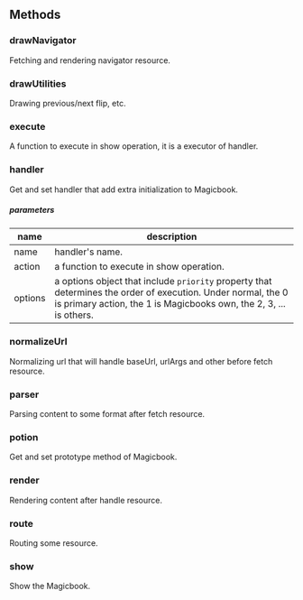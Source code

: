 ## Methods
### drawNavigator
Fetching and rendering navigator resource.

### drawUtilities
Drawing previous/next flip, etc.

### execute
A function to execute in show operation, it is a executor of handler.

### handler
Get and set handler that add extra initialization to Magicbook.

##### parameters
| name    | description    |
|---------|----------------|
| name    | handler's name. |
| action  | a function to execute in show operation. |
| options | a options object that include `priority` property that determines the order of execution. Under normal, the 0 is primary  action, the 1 is Magicbooks own, the 2, 3, ... is others.

### normalizeUrl
Normalizing url that will handle baseUrl, urlArgs and other before fetch resource.

### parser
Parsing content to some format after fetch resource.

### potion
Get and set prototype method of Magicbook. 

### render
Rendering content after handle resource.

### route
Routing some resource.

### show
Show the Magicbook.